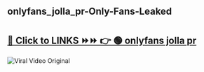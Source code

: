 
 ## onlyfans_jolla_pr-Only-Fans-Leaked

# <h2><a href="https://clipsfans.com/onlyfans_jolla_pr&ref=git">🔗 Click to LINKS ⏩⏩ 👉 🟢 onlyfans jolla pr </a></h2>

<a href="https://clipsfans.com/onlyfans_jolla_pr&ref=git" rel="nofollow" data-target="animated-image.originalLink"><img src="https://i.ibb.co.com/xMMVF88/686577567.gif" alt="Viral Video Original" style="max-width: 100%; display: inline-block;" data-target="animated-image.originalImage"></a>
